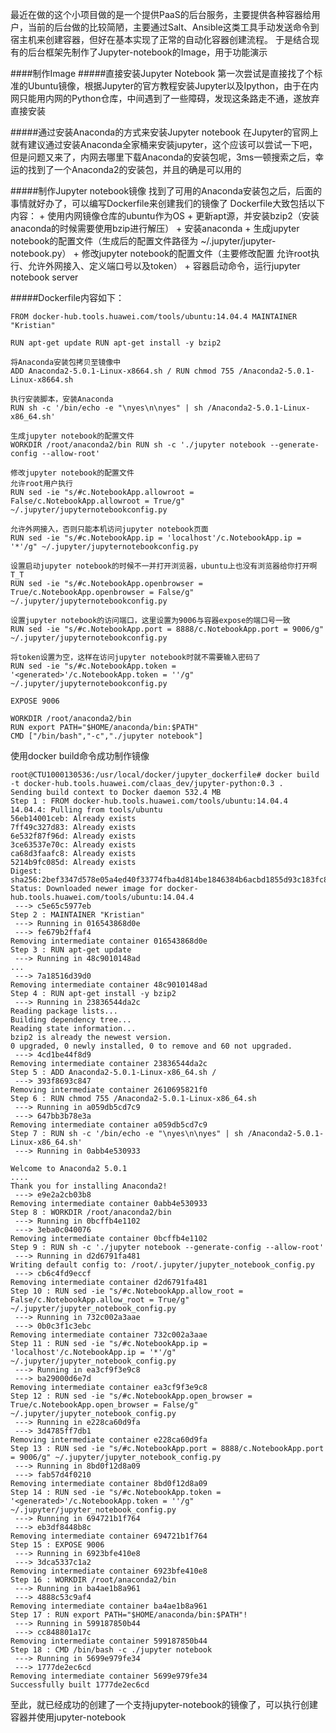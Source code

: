 最近在做的这个小项目做的是一个提供PaaS的后台服务，主要提供各种容器给用户，当前的后台做的比较简陋，主要通过Salt、Ansible这类工具手动发送命令到宿主机来创建容器，但好在基本实现了正常的自动化容器创建流程。 于是结合现有的后台框架先制作了Jupyter-notebook的Image，用于功能演示

####制作Image
#####直接安装Jupyter Notebook
第一次尝试是直接找了个标准的Ubuntu镜像，根据Jupyter的官方教程安装Jupyter以及Ipython，由于在内网只能用内网的Python仓库，中间遇到了一些障碍，发现这条路走不通，遂放弃直接安装

#####通过安装Anaconda的方式来安装Jupyter notebook
在Jupyter的官网上就有建议通过安装Anaconda全家桶来安装jupyter，这个应该可以尝试一下吧，但是问题又来了，内网去哪里下载Anaconda的安装包呢，3ms一顿搜索之后，幸运的找到了一个Anaconda2的安装包，并且的确是可以用的

#####制作Jupyter notebook镜像
找到了可用的Anaconda安装包之后，后面的事情就好办了，可以编写Dockerfile来创建我们的镜像了 Dockerfile大致包括以下内容： + 使用内网镜像仓库的ubuntu作为OS + 更新apt源，并安装bzip2（安装anaconda的时候需要使用bzip进行解压） + 安装anaconda + 生成jupyter notebook的配置文件（生成后的配置文件路径为 ~/.jupyter/jupyter-notebook.py） + 修改jupyter notebook的配置文件（主要修改配置 允许root执行、允许外网接入、定义端口号以及token） + 容器启动命令，运行jupyter notebook server

#####Dockerfile内容如下：
```
FROM docker-hub.tools.huawei.com/tools/ubuntu:14.04.4 MAINTAINER "Kristian"

RUN apt-get update RUN apt-get install -y bzip2

将Anaconda安装包拷贝至镜像中
ADD Anaconda2-5.0.1-Linux-x8664.sh / RUN chmod 755 /Anaconda2-5.0.1-Linux-x8664.sh

执行安装脚本，安装Anaconda
RUN sh -c '/bin/echo -e "\nyes\n\nyes" | sh /Anaconda2-5.0.1-Linux-x86_64.sh'

生成jupyter notebook的配置文件
WORKDIR /root/anaconda2/bin RUN sh -c './jupyter notebook --generate-config --allow-root'

修改jupyter notebook的配置文件
允许root用户执行
RUN sed -ie "s/#c.NotebookApp.allowroot = False/c.NotebookApp.allowroot = True/g" ~/.jupyter/jupyternotebookconfig.py

允许外网接入，否则只能本机访问jupyter notebook页面
RUN sed -ie "s/#c.NotebookApp.ip = 'localhost'/c.NotebookApp.ip = '*'/g" ~/.jupyter/jupyternotebookconfig.py

设置启动jupyter notebook的时候不一并打开浏览器，ubuntu上也没有浏览器给你打开啊 T_T
RUN sed -ie "s/#c.NotebookApp.openbrowser = True/c.NotebookApp.openbrowser = False/g" ~/.jupyter/jupyternotebookconfig.py

设置jupyter notebook的访问端口，这里设置为9006与容器expose的端口号一致
RUN sed -ie "s/#c.NotebookApp.port = 8888/c.NotebookApp.port = 9006/g" ~/.jupyter/jupyternotebookconfig.py

将token设置为空，这样在访问jupyter notebook时就不需要输入密码了
RUN sed -ie "s/#c.NotebookApp.token = '<generated>'/c.NotebookApp.token = ''/g" ~/.jupyter/jupyternotebookconfig.py

EXPOSE 9006

WORKDIR /root/anaconda2/bin 
RUN export PATH="$HOME/anaconda/bin:$PATH" 
CMD ["/bin/bash","-c","./jupyter notebook"] 
```

使用docker build命令成功制作镜像 
```
root@CTU1000130536:/usr/local/docker/jupyter_dockerfile# docker build -t docker-hub.tools.huawei.com/claas_dev/jupyter-python:0.3 .
Sending build context to Docker daemon 532.4 MB
Step 1 : FROM docker-hub.tools.huawei.com/tools/ubuntu:14.04.4
14.04.4: Pulling from tools/ubuntu
56eb14001ceb: Already exists
7ff49c327d83: Already exists
6e532f87f96d: Already exists
3ce63537e70c: Already exists
ca68d3faafc8: Already exists
5214b9fc085d: Already exists
Digest: sha256:2bef3347d578e05a4ed40f33774fba4d814be1846384b6acbd1855d93c183fc8
Status: Downloaded newer image for docker-hub.tools.huawei.com/tools/ubuntu:14.04.4
 ---> c5e65c5977eb
Step 2 : MAINTAINER "Kristian"
 ---> Running in 016543868d0e
 ---> fe679b2ffaf4
Removing intermediate container 016543868d0e
Step 3 : RUN apt-get update
 ---> Running in 48c9010148ad
...
 ---> 7a18516d39d0
Removing intermediate container 48c9010148ad
Step 4 : RUN apt-get install -y bzip2
 ---> Running in 23836544da2c
Reading package lists...
Building dependency tree...
Reading state information...
bzip2 is already the newest version.
0 upgraded, 0 newly installed, 0 to remove and 60 not upgraded.
 ---> 4cd1be44f8d9
Removing intermediate container 23836544da2c
Step 5 : ADD Anaconda2-5.0.1-Linux-x86_64.sh /
 ---> 393f8693c847
Removing intermediate container 2610695821f0
Step 6 : RUN chmod 755 /Anaconda2-5.0.1-Linux-x86_64.sh
 ---> Running in a059db5cd7c9
 ---> 647bb3b78e3a
Removing intermediate container a059db5cd7c9
Step 7 : RUN sh -c '/bin/echo -e "\nyes\n\nyes" | sh /Anaconda2-5.0.1-Linux-x86_64.sh'
 ---> Running in 0abb4e530933

Welcome to Anaconda2 5.0.1
....
Thank you for installing Anaconda2!
 ---> e9e2a2cb03b8
Removing intermediate container 0abb4e530933
Step 8 : WORKDIR /root/anaconda2/bin
 ---> Running in 0bcffb4e1102
 ---> 3eba0c040076
Removing intermediate container 0bcffb4e1102
Step 9 : RUN sh -c './jupyter notebook --generate-config --allow-root'
 ---> Running in d2d6791fa481
Writing default config to: /root/.jupyter/jupyter_notebook_config.py
 ---> cb6c4fd9eccf
Removing intermediate container d2d6791fa481
Step 10 : RUN sed -ie "s/#c.NotebookApp.allow_root = False/c.NotebookApp.allow_root = True/g" ~/.jupyter/jupyter_notebook_config.py
 ---> Running in 732c002a3aae
 ---> 0b0c3f1c3ebc
Removing intermediate container 732c002a3aae
Step 11 : RUN sed -ie "s/#c.NotebookApp.ip = 'localhost'/c.NotebookApp.ip = '*'/g" ~/.jupyter/jupyter_notebook_config.py
 ---> Running in ea3cf9f3e9c8
 ---> ba29000d6e7d
Removing intermediate container ea3cf9f3e9c8
Step 12 : RUN sed -ie "s/#c.NotebookApp.open_browser = True/c.NotebookApp.open_browser = False/g" ~/.jupyter/jupyter_notebook_config.py
 ---> Running in e228ca60d9fa
 ---> 3d4785ff7db1
Removing intermediate container e228ca60d9fa
Step 13 : RUN sed -ie "s/#c.NotebookApp.port = 8888/c.NotebookApp.port = 9006/g" ~/.jupyter/jupyter_notebook_config.py
 ---> Running in 8bd0f12d8a09
 ---> fab57d4f0210
Removing intermediate container 8bd0f12d8a09
Step 14 : RUN sed -ie "s/#c.NotebookApp.token = '<generated>'/c.NotebookApp.token = ''/g" ~/.jupyter/jupyter_notebook_config.py
 ---> Running in 694721b1f764
 ---> eb3df8448b8c
Removing intermediate container 694721b1f764
Step 15 : EXPOSE 9006
 ---> Running in 6923bfe410e8
 ---> 3dca5337c1a2
Removing intermediate container 6923bfe410e8
Step 16 : WORKDIR /root/anaconda2/bin
 ---> Running in ba4ae1b8a961
 ---> 4888c53c9af4
Removing intermediate container ba4ae1b8a961
Step 17 : RUN export PATH="$HOME/anaconda/bin:$PATH"!
 ---> Running in 599187850b44
 ---> cc848801a17c
Removing intermediate container 599187850b44
Step 18 : CMD /bin/bash -c ./jupyter notebook
 ---> Running in 5699e979fe34
 ---> 1777de2ec6cd
Removing intermediate container 5699e979fe34
Successfully built 1777de2ec6cd
```

至此，就已经成功的创建了一个支持jupyter-notebook的镜像了，可以执行创建容器并使用jupyter-notebook

